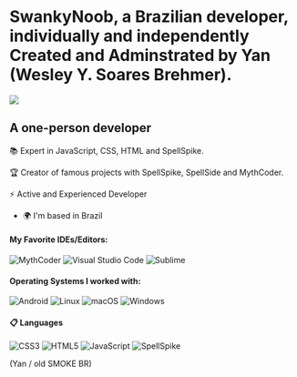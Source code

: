 SwankyNoob, a Brazilian developer, individually and independently Created and Adminstrated by Yan (Wesley Y. Soares Brehmer).
===================================

![](https://komarev.com/ghpvc/?username=yassinbenmansour&style=flat-square)


A one-person developer
-------------
📚 Expert in JavaScript, CSS, HTML and SpellSpike. 

🏆 Creator of famous projects with SpellSpike, SpellSide and MythCoder.

⚡ Active and Experienced Developer

* 🌍  I'm based in Brazil

#### My Favorite IDEs/Editors:
![MythCoder](https://img.shields.io/badge/MythCoder-MythCoder-blue)
![Visual Studio Code](https://img.shields.io/badge/Visual%20Studio%20Code-0078d7.svg?style=for-the-badge&logo=visual-studio-code&logoColor=white)
![Sublime](https://img.shields.io/badge/Subline%20Text-Subline%20Text-orange)

#### Operating Systems I worked with:
![Android](https://img.shields.io/badge/Android-3DDC84?style=for-the-badge&logo=android&logoColor=white)
![Linux](https://img.shields.io/badge/Linux-FCC624?style=for-the-badge&logo=linux&logoColor=black)
![macOS](https://img.shields.io/badge/mac%20os-000000?style=for-the-badge&logo=macos&logoColor=F0F0F0)
![Windows](https://img.shields.io/badge/Windows-0078D6?style=for-the-badge&logo=windows&logoColor=white)

#### 📋 Languages
![CSS3](https://img.shields.io/badge/css3-%231572B6.svg?style=for-the-badge&logo=css3&logoColor=white)
![HTML5](https://img.shields.io/badge/html5-%23E34F26.svg?style=for-the-badge&logo=html5&logoColor=white)
![JavaScript](https://img.shields.io/badge/javascript-%23323330.svg?style=for-the-badge&logo=javascript&logoColor=%23F7DF1E)
![SpellSpike](https://img.shields.io/badge/SpellSpike-SpellSpike-yellow)
 

(Yan / old SMOKE BR)
